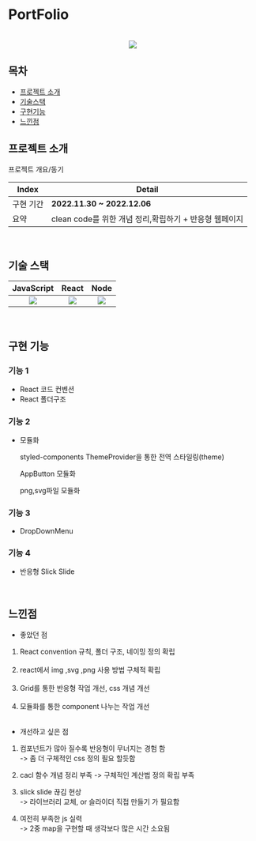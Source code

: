 # PortFolio



<p align="center">
  <br>
  <img src="https://user-images.githubusercontent.com/101728625/205824607-9c99bf2b-f3ec-449d-8b56-5728dc107037.png"> 
  <br>
</p>



## 목차
- [프로젝트 소개](#프로젝트-소개)
- [기술스택](#기술-스택)
- [구현기능](#구현-기능)
- [느낀점](#느낀점)



## 프로젝트 소개

<p align="justify">
프로젝트 개요/동기
</p>

<p align="center">

| Index | Detail                                                                                                                                                                                           |
|-------|--------------------------------------------------------------------------------------------------------------------------------------------------------------------------------------------------|
| 구현 기간 | **2022.11.30 ~ 2022.12.06**                                                                                                                                                                                                                                                                                                                                           
| 요약 |clean code를 위한 개념 정리,확립하기 + 반응형 웹페이지 | 
</p>

<br>

## 기술 스택

| JavaScript |  React   |  Node   |
| :--------: | :------: | :-----: |
|   <img src="https://user-images.githubusercontent.com/101728625/205824814-ff390f33-e823-42f6-850d-eb906733f377.png">   | <img src="https://user-images.githubusercontent.com/101728625/205825066-16686d43-2f6b-4e8c-bd23-60afe900cd87.png"> | <img src="https://user-images.githubusercontent.com/101728625/205825143-b99d9b06-7ad1-4c37-879e-f51e3d5317e4.png"> |

<br>

## 구현 기능


 
  
### 기능 1
- React 코드 컨벤션
- React 폴더구조
  <br/>
  


### 기능 2

- 모듈화 

   styled-components ThemeProvider을 통한 전역 스타일링(theme)
  
   AppButton 모듈화
   
   png,svg파일 모듈화


### 기능 3
- DropDownMenu



### 기능 4

- 반응형 Slick Slide


<br>

## 느낀점

- 좋았던 점
<p align="justify">
  
1. React convention 규칙, 폴더 구조, 네이밍 정의 확립<br/><br/>
2. react에서 img ,svg ,png 사용 방법 구체적 확립 <br/><br/>
3. Grid를 통한 반응형 작업 개선, css 개념 개선<br/><br/>
4. 모듈화를 통한 component 나누는 작업 개선 <br/><br/>
</p>



- 개선하고 싶은 점
<p align="justify">
  
1. 컴포넌트가 많아 질수록 반응형이 무너지는 경험 함 <br/>
-> 좀 더 구체적인 css 정의  필요 할듯함

2. cacl 함수 개념 정리 부족 
-> 구체적인 계산법 정의 확립 부족

3. slick slide 끊김 현상 <br/>
-> 라이브러리 교체, or 슬라이더 직접 만들기 가 필요함

4. 여전히 부족한 js 실력 <br/>
-> 2중 map을 구현할 때 생각보다 많은 시간 소요됨 

</p>









